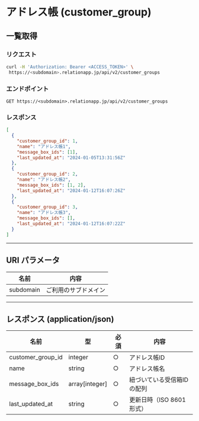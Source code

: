 # アドレス帳 (customer_group)

## 一覧取得

### リクエスト

```bash
curl -H 'Authorization: Bearer <ACCESS_TOKEN>' \
 https://<subdomain>.relationapp.jp/api/v2/customer_groups
```

### エンドポイント

```
GET https://<subdomain>.relationapp.jp/api/v2/customer_groups
```

### レスポンス

```json
[
  {
    "customer_group_id": 1,
    "name": "アドレス帳1",
    "message_box_ids": [1],
    "last_updated_at": "2024-01-05T13:31:56Z"
  },
  {
    "customer_group_id": 2,
    "name": "アドレス帳2",
    "message_box_ids": [1, 2],
    "last_updated_at": "2024-01-12T16:07:26Z"
  },
  {
    "customer_group_id": 3,
    "name": "アドレス帳3",
    "message_box_ids": [],
    "last_updated_at": "2024-01-12T16:07:22Z"
  }
]
```

---

## URI パラメータ

| 名前       | 内容               |
|-----------|------------------|
| subdomain | ご利用のサブドメイン |

---

## レスポンス (application/json)

| 名前              | 型             | 必須 | 内容                      |
|-----------------|--------------|----|-------------------------|
| customer_group_id | integer      | ○  | アドレス帳ID              |
| name            | string       | ○  | アドレス帳名              |
| message_box_ids | array[integer] | ○  | 紐づいている受信箱IDの配列 |
| last_updated_at | string       | ○  | 更新日時（ISO 8601 形式） |

